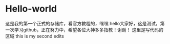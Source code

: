 # Hello-world
这是我的第一个正式的存储库，看官方教程的，嘿嘿
hello大家好，这是测试，第一次学习github，正在努力中，希望各位大神多多指教！谢谢！
这里是写代码的区域
this is my second edits
